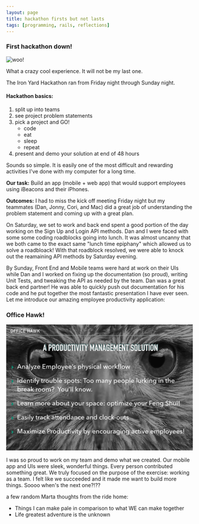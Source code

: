 ```yaml
---
layout: page
title: hackathon firsts but not lasts
tags: [programming, rails, reflections]
---
```


<h3>First hackathon down!  </h3>

![woo!](https://media4.giphy.com/media/BlsoHMmwpB0gU/200.gif)

What a crazy cool experience.  It will not be my last one.

The Iron Yard Hackathon ran from Friday night through Sunday night.
<br><h4>Hackathon basics:</h4>

1. split up into teams
2. see project problem statements
3. pick a project and GO!
	- code
	- eat
	- sleep
	- repeat
4. present and demo your solution at end of 48 hours

Sounds so simple.  It is easily one of the most difficult and rewarding activities I've done with my computer for a long time.

<b>Our task:</b> Build an app (mobile + web app) that would support employees using iBeacons and their iPhones.  

<b>Outcomes:</b>
I had to miss the kick off meeting Friday night but my teammates (Dan, Jonny, Cori, and Mac) did a great job of understanding the problem statement and coming up with a great plan.  

On Saturday, we set to work and back end spent a good portion of the day working on the Sign Up and Login API methods.  Dan and I were faced with some some coding roadblocks going into lunch.  It was almost uncanny that we both came to the exact same "lunch time epiphany" which allowed us to solve a roadbloack!  With that roadblock resolved, we were able to knock out the reamaining API methods by Saturday evening.  

By Sunday, Front End and Mobile teams were hard at work on their UIs while Dan and I worked on fixing up the documentation (so proud), writing Unit Tests, and tweaking the API as needed by the team.  Dan was a great back end partner!  He was able to quickly push out documentation for his code and he put together the most fantastic presentation I have ever seen.  Let me introduce our amazing employee productivity application: 

<h3>Office Hawk!</h3>

![Office Hawk!](/public/pix/office_hawk.png)

I was so proud to work on my team and demo what we created.  Our mobile app and UIs were sleek, wonderful things.  Every person contributed something great.  We truly focused on the purpose of the exercise: working as a team.  I felt like we succeeded and it made me want to build more things.  Soooo when's the next one?!??

a few random Marta thoughts from the ride home:

- Things I can make pale in comparison to what WE can make together
- Life greatest adventure is the unknown





